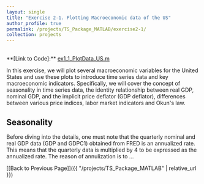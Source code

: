 ```yaml
---
layout: single
title: "Exercise 2-1. Plotting Macroeconomic data of the US"
author_profile: true
permalink: /projects/TS_Package_MATLAB/exercise2-1/
collection: projects
---
```

<br>
**[Link to Code]:** <a href="https://github.com/hjchu95/Time_Series_Package/blob/main/Exercises/ex1_1_PlotData_US.m" target="_blank">ex1_1_PlotData_US.m</a>

In this exercise, we will plot several macroeconomic variables for the United States and use these plots to introduce time series data and key macroeconomic indicators. Specifically, we will cover the concept of seasonality in time series data, the identity relationship between real GDP, nominal GDP, and the implicit price deflator (GDP deflator), differences between various price indices, labor market indicators and Okun's law.

## Seasonality
Before diving into the details, one must note that the quarterly nominal and real GDP data (GDP and GDPC1) obtained from FRED is an annualized rate. This means that the quarterly data is multiplied by 4 to be expressed as the annualized rate. The reason of annulization is to ...


[[Back to Previous Page]]({{ "/projects/TS_Package_MATLAB" | relative_url }})